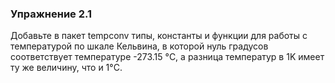 ### Упражнение 2.1

Добавьте в пакет tempconv типы, константы и функции для работы с температурой по шкале Кельвина,
в которой нуль градусов соответствует температуре -273.15 °C, а разница температур в 1K имеет ту же величину,
что и 1°C.